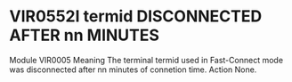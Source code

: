 # VIR0552I termid DISCONNECTED AFTER nn MINUTES
Module
    VIR0005
Meaning
    The terminal termid used in Fast-Connect mode was disconnected after nn minutes of connetion time.
Action
    None.
